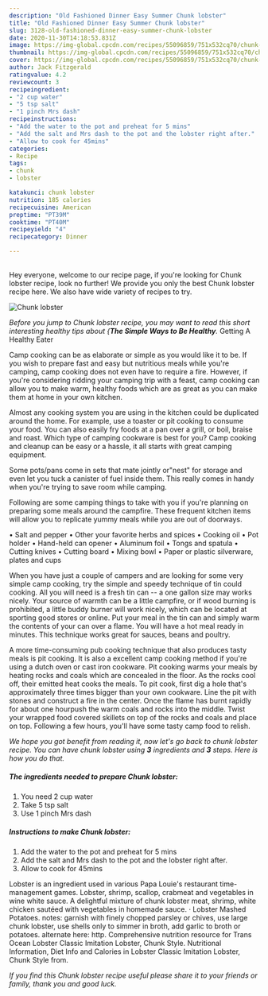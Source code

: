 ```yaml
---
description: "Old Fashioned Dinner Easy Summer Chunk lobster"
title: "Old Fashioned Dinner Easy Summer Chunk lobster"
slug: 3128-old-fashioned-dinner-easy-summer-chunk-lobster
date: 2020-11-30T14:18:53.831Z
image: https://img-global.cpcdn.com/recipes/55096859/751x532cq70/chunk-lobster-recipe-main-photo.jpg
thumbnail: https://img-global.cpcdn.com/recipes/55096859/751x532cq70/chunk-lobster-recipe-main-photo.jpg
cover: https://img-global.cpcdn.com/recipes/55096859/751x532cq70/chunk-lobster-recipe-main-photo.jpg
author: Jack Fitzgerald
ratingvalue: 4.2
reviewcount: 3
recipeingredient:
- "2 cup water"
- "5 tsp salt"
- "1 pinch Mrs dash"
recipeinstructions:
- "Add the water to the pot and preheat for 5 mins"
- "Add the salt and Mrs dash to the pot and the lobster right after."
- "Allow to cook for 45mins"
categories:
- Recipe
tags:
- chunk
- lobster

katakunci: chunk lobster 
nutrition: 185 calories
recipecuisine: American
preptime: "PT39M"
cooktime: "PT40M"
recipeyield: "4"
recipecategory: Dinner

---
```

<br>
Hey everyone, welcome to our recipe page, if you're looking for Chunk lobster recipe, look no further! We provide you only the best Chunk lobster recipe here. We also have wide variety of recipes to try.
<br>


![Chunk lobster](https://img-global.cpcdn.com/recipes/55096859/751x532cq70/chunk-lobster-recipe-main-photo.jpg)

<i>Before you jump to Chunk lobster recipe, you may want to read this short interesting healthy tips about {<strong>The Simple Ways to Be Healthy</strong>.</i>
Getting A Healthy Eater

    
Camp cooking can be as elaborate or simple as you would like it to be. If you wish to prepare fast and easy but nutritious meals while you're camping, camp cooking does not even have to require a fire. However, if you're considering ridding your camping trip with a feast, camp cooking can allow you to make warm, healthy foods which are as great as you can make them at home in your own kitchen.

 Almost any cooking system you are using in the kitchen could be duplicated around the home. For example, use a toaster or pit cooking to consume your food. You can also easily fry foods at a pan over a grill, or boil, braise and roast. Which type of camping cookware is best for you? Camp cooking and cleanup can be easy or a hassle, it all starts with great camping equipment.

Some pots/pans come in sets that mate jointly or"nest" for storage and even let you tuck a canister of fuel inside them. This really comes in handy when you're trying to save room while camping.

Following are some camping things to take with you if you're planning on preparing some meals around the campfire. These frequent kitchen items will allow you to replicate yummy meals while you are out of doorways.

• Salt and pepper
• Other your favorite herbs and spices
• Cooking oil
• Pot holder
• Hand-held can opener
• Aluminum foil
• Tongs and spatula
• Cutting knives
• Cutting board
• Mixing bowl
• Paper or plastic silverware, plates and cups

When you have just a couple of campers and are looking for some very simple camp cooking, try the simple and speedy technique of tin could cooking. All you will need is a fresh tin can -- a one gallon size may works nicely. Your source of warmth can be a little campfire, or if wood burning is prohibited, a little buddy burner will work nicely, which can be located at sporting good stores or online. Put your meal in the tin can and simply warm the contents of your can over a flame. You will have a hot meal ready in minutes.  This technique works great for sauces, beans and poultry.

A more time-consuming pub cooking technique that also produces tasty meals is pit cooking.  It is also a excellent camp cooking method if you're using a dutch oven or cast iron cookware. Pit cooking warms your meals by heating rocks and coals which are concealed in the floor. As the rocks cool off, their emitted heat cooks the meals. To pit cook, first dig a hole that's approximately three times bigger than your own cookware. Line the pit with stones and construct a fire in the center. Once the flame has burnt rapidly for about one hourpush the warm coals and rocks into the middle. Twist your wrapped food covered skillets on top of the rocks and coals and place on top. Following a few hours, you'll have some tasty camp food to relish.


<i>We hope you got benefit from reading it, now let's go back to chunk lobster recipe. You can have chunk lobster using <strong>3</strong> ingredients and <strong>3</strong> steps. Here is how you do that.
</i>

##### The ingredients needed to prepare Chunk lobster:

1. You need 2 cup water
1. Take 5 tsp salt
1. Use 1 pinch Mrs dash


##### Instructions to make Chunk lobster:

1. Add the water to the pot and preheat for 5 mins
1. Add the salt and Mrs dash to the pot and the lobster right after.
1. Allow to cook for 45mins


Lobster is an ingredient used in various Papa Louie&#39;s restaurant time-management games. Lobster, shrimp, scallop, crabmeat and vegetables in wine white sauce. A delightful mixture of chunk lobster meat, shrimp, white chicken sautéed with vegetables in homemade sauce. · Lobster Mashed Potatoes. notes: garnish with finely chopped parsley or chives, use large chunk lobster, use shells only to simmer in broth, add garlic to broth or potatoes. alternate here: http. Comprehensive nutrition resource for Trans Ocean Lobster Classic Imitation Lobster, Chunk Style. Nutritional Information, Diet Info and Calories in Lobster Classic Imitation Lobster, Chunk Style from. 

<i>If you find this Chunk lobster recipe useful please share it to your friends or family, thank you and good luck.</i>
